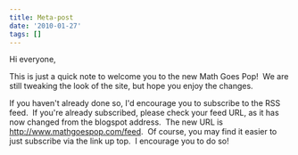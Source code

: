 ```yaml
---
title: Meta-post
date: '2010-01-27'
tags: []
---
```


Hi everyone,

This is just a quick note to welcome you to the new Math Goes Pop!  We are still tweaking the look of the site, but hope you enjoy the changes.

If you haven't already done so, I'd encourage you to subscribe to the RSS feed.  If you're already subscribed, please check your feed URL, as it has now changed from the blogspot address.  The new URL is <a href="http://www.mathgoespop.com/feed">http://www.mathgoespop.com/feed</a>.  Of course, you may find it easier to just subscribe via the link up top.  I encourage you to do so!
